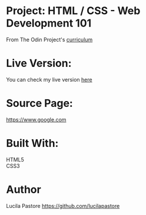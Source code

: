 # Project: HTML / CSS - Web Development 101

From The Odin Project's [curriculum](http://www.theodinproject.com/courses/web-development-101/lessons/html-css)

# Live Version:
You can check my live version [here](https://lucilapastore.github.io/google-homepage/)

# Source Page:
https://www.google.com

# Built With:
HTML5 <br> 
CSS3

# Author
Lucila Pastore https://github.com/lucilapastore
